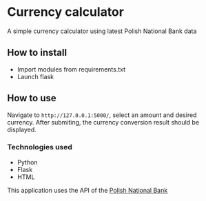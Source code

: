 # Currency calculator
A simple currency calculator using latest Polish National Bank data

## How to install
- Import modules from requirements.txt
- Launch flask

## How to use
Navigate to `http://127.0.0.1:5000/`, select an amount and desired currency. After submiting, the currency conversion result should be displayed.

### Technologies used
- Python
- Flask
- HTML

This application uses the API of the [Polish National Bank](https://nbp.pl)
